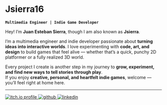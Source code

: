 # Jsierra16

**`Multimedia Engineer | Indie Game Developer`**

Hey! I’m **Juan Esteban Sierra**, though I am also known as **Jsierra**.

I’m a multimedia engineer and indie developer passionate about **turning ideas into interactive worlds**. I love experimenting with **code, art, and design** to build games that feel alive — whether that’s a quick, punchy 2D platformer or a fully realized 3D world.

Every project I create is another step in my journey to **grow, experiment, and find new ways to tell stories through play**.  
If you enjoy **creative, personal, and heartfelt indie games**, welcome — you’ll feel right at home here. 

---

<p align="left">
  <a href="https://jsierra.itch.io/">
    <img alt="itch.io profile" title="Play my games on Itch.io" src="https://custom-icon-badges.demolab.com/badge/-Itch.io-%23fa5c5c?style=for-the-badge&logo=itchdotio&logoColor=white"/>
  </a>
  <a href="[https://github.com/jsierra16](https://jsierra07.itch.io)">
    <img alt="github" title="See my code on GitHub" src="https://custom-icon-badges.demolab.com/badge/-GitHub-%23181717?style=for-the-badge&logo=github&logoColor=white"/>
  </a>
  <a href="https://www.linkedin.com/in/juanestebansierra/">
    <img alt="linkedin" title="Connect with me on LinkedIn" src="https://custom-icon-badges.demolab.com/badge/-LinkedIn-%230A66C2?style=for-the-badge&logo=linkedin&logoColor=white"/>
  </a>
</p>

